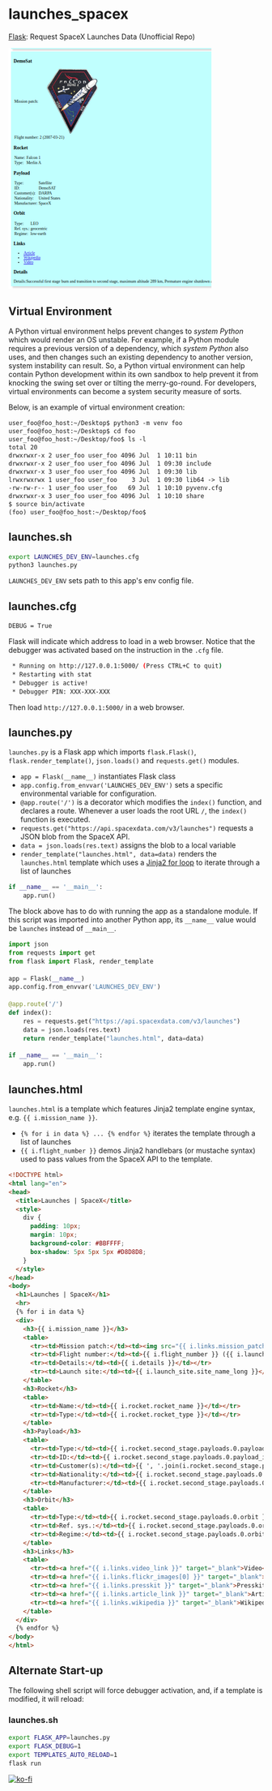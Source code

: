 # launches_spacex
[Flask](https://pypi.org/project/Flask/): Request SpaceX Launches Data (Unofficial Repo)

![capture]

## Virtual Environment

A Python virtual environment helps prevent changes to _system Python_ which would render an OS unstable. For example, if a Python module requires a previous version of a dependency, which _system Python_ also uses, and then changes such an existing dependency to another version, system instability can result. So, a Python virtual environment can help contain Python development within its own sandbox to help prevent it from knocking the swing set over or tilting the merry-go-round. For developers, virtual environments can become a system security measure of sorts.

Below, is an example of virtual environment creation:

```shell
user_foo@foo_host:~/Desktop$ python3 -m venv foo
user_foo@foo_host:~/Desktop$ cd foo
user_foo@foo_host:~/Desktop/foo$ ls -l
total 20
drwxrwxr-x 2 user_foo user_foo 4096 Jul  1 10:11 bin
drwxrwxr-x 2 user_foo user_foo 4096 Jul  1 09:30 include
drwxrwxr-x 3 user_foo user_foo 4096 Jul  1 09:30 lib
lrwxrwxrwx 1 user_foo user_foo    3 Jul  1 09:30 lib64 -> lib
-rw-rw-r-- 1 user_foo user_foo   69 Jul  1 10:10 pyvenv.cfg
drwxrwxr-x 3 user_foo user_foo 4096 Jul  1 10:10 share
$ source bin/activate
(foo) user_foo@foo_host:~/Desktop/foo$
```

## launches.sh

```bash
export LAUNCHES_DEV_ENV=launches.cfg
python3 launches.py
```
`LAUNCHES_DEV_ENV` sets path to this app's env config file.

## launches.cfg

```bash
DEBUG = True
```

Flask will indicate which address to load in a web browser. Notice that the debugger was activated based on the instruction in the `.cfg` file.

```bash
 * Running on http://127.0.0.1:5000/ (Press CTRL+C to quit)
 * Restarting with stat
 * Debugger is active!
 * Debugger PIN: XXX-XXX-XXX
```

Then load `http://127.0.0.1:5000/` in a web browser.

## launches.py

`launches.py` is a Flask app which imports `flask.Flask()`, `flask.render_template()`, `json.loads()` and `requests.get()` modules.

 - `app = Flask(__name__)` instantiates Flask class
 - `app.config.from_envvar('LAUNCHES_DEV_ENV')` sets a specific environmental variable for configuration.
 - `@app.route('/')` is a decorator which modifies the `index()` function, and declares a route. Whenever a user loads the root URL `/`, the `index()` function is executed.
 - `requests.get("https://api.spacexdata.com/v3/launches")` requests a JSON blob from the SpaceX API.
 - `data = json.loads(res.text)` assigns the blob to a local variable
 - `render_template("launches.html", data=data)` renders the `launches.html` template which uses a [Jinja2 for loop](http://jinja.pocoo.org/docs/2.10/templates/#for) to iterate through a list of launches

```py
if __name__ == '__main__':
    app.run()
```

The block above has to do with running the app as a standalone module. If this script was imported into another Python app, its `__name__` value would be `launches` instead of `__main__`.

```python
import json
from requests import get
from flask import Flask, render_template

app = Flask(__name__)
app.config.from_envvar('LAUNCHES_DEV_ENV')

@app.route('/')
def index():
    res = requests.get("https://api.spacexdata.com/v3/launches")
    data = json.loads(res.text)
    return render_template("launches.html", data=data)

if __name__ == '__main__':
    app.run()
```

## launches.html

`launches.html` is a template which features Jinja2 template engine syntax, e.g. `{{ i.mission_name }}`.

 - `{% for i in data %} ... {% endfor %}` iterates the template through a list of launches
 - `{{ i.flight_number }}` demos Jinja2 handlebars (or mustache syntax) used to pass values from the SpaceX API to the template.

```html
<!DOCTYPE html>
<html lang="en">
<head>
  <title>Launches | SpaceX</title>
  <style>
    div {
      padding: 10px;
      margin: 10px;
      background-color: #BBFFFF;
      box-shadow: 5px 5px 5px #D8D8D8;
    }
  </style>
</head>
<body>
  <h1>Launches | SpaceX</h1>
  <hr>
  {% for i in data %}
  <div>
    <h3>{{ i.mission_name }}</h3>
    <table>
      <tr><td>Mission patch:</td><td><img src="{{ i.links.mission_patch_small }}"></td></tr>
      <tr><td>Flight number:</td><td>{{ i.flight_number }} ({{ i.launch_date_local[0:10] }})</td></tr>
      <tr><td>Details:</td><td>{{ i.details }}</td></tr>
      <tr><td>Launch site:</td><td>{{ i.launch_site.site_name_long }}</td></tr>
    </table>
    <h3>Rocket</h3>
    <table>
      <tr><td>Name:</td><td>{{ i.rocket.rocket_name }}</td></tr>
      <tr><td>Type:</td><td>{{ i.rocket.rocket_type }}</td></tr>
    </table>
    <h3>Payload</h3>
    <table>
      <tr><td>Type:</td><td>{{ i.rocket.second_stage.payloads.0.payload_type }}</td></tr>
      <tr><td>ID:</td><td>{{ i.rocket.second_stage.payloads.0.payload_id }}</td></tr>
      <tr><td>Customer(s):</td><td>{{ ', '.join(i.rocket.second_stage.payloads.0.customers) }}</td></tr>
      <tr><td>Nationality:</td><td>{{ i.rocket.second_stage.payloads.0.nationality }}</td></tr>
      <tr><td>Manufacturer:</td><td>{{ i.rocket.second_stage.payloads.0.manufacturer }}</td></tr>
    </table>
    <h3>Orbit</h3>
    <table>
      <tr><td>Type:</td><td>{{ i.rocket.second_stage.payloads.0.orbit }}</td></tr>
      <tr><td>Ref. sys.:</td><td>{{ i.rocket.second_stage.payloads.0.orbit_params.reference_system }}</td></tr>
      <tr><td>Regime:</td><td>{{ i.rocket.second_stage.payloads.0.orbit_params.regime }}</td></tr>
    </table>
    <h3>Links</h3>
    <table>
      <tr><td><a href="{{ i.links.video_link }}" target="_blank">Video</a></td></tr>
      <tr><td><a href="{{ i.links.flickr_images[0] }}" target="_blank">Image</a></td></tr>
      <tr><td><a href="{{ i.links.presskit }}" target="_blank">Presskit [PDF]</a></td></tr>
      <tr><td><a href="{{ i.links.article_link }}" target="_blank">Article</a></td></tr>
      <tr><td><a href="{{ i.links.wikipedia }}" target="_blank">Wikipedia</a></td></tr>
    </table>
  </div>
  {% endfor %}
</body>
</html>
```

## Alternate Start-up

The following shell script will force debugger activation, and, if a template is modified, it will reload:

### launches.sh

```bash
export FLASK_APP=launches.py
export FLASK_DEBUG=1
export TEMPLATES_AUTO_RELOAD=1
flask run
```

[capture]: https://github.com/nick3499/launches_spacex/blob/master/screen_capture.png

[![ko-fi](https://www.ko-fi.com/img/githubbutton_sm.svg)](https://ko-fi.com/R6R72LISM)
